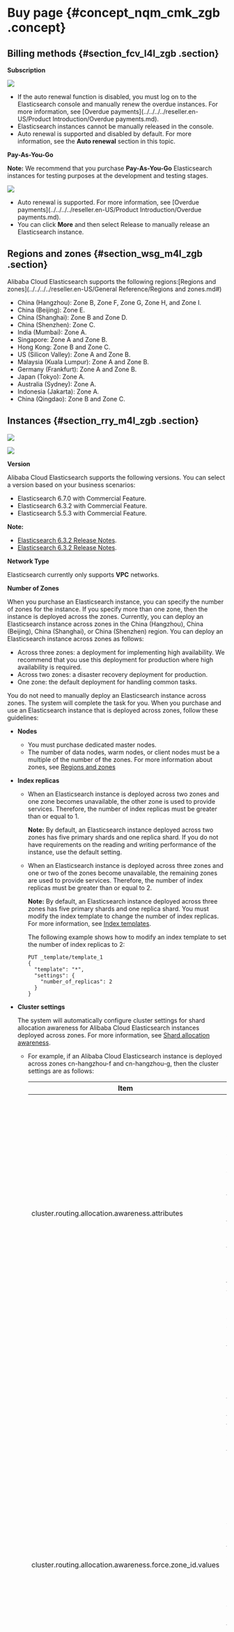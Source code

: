 # Buy page {#concept_nqm_cmk_zgb .concept}

## Billing methods {#section_fcv_l4l_zgb .section}

**Subscription** 

![](http://static-aliyun-doc.oss-cn-hangzhou.aliyuncs.com/assets/img/134283/155920587339941_en-US.png)

-   If the auto renewal function is disabled, you must log on to the Elasticsearch console and manually renew the overdue instances. For more information, see [Overdue payments](../../../../reseller.en-US/Product Introduction/Overdue payments.md).
-   Elasticsearch instances cannot be manually released in the console.
-   Auto renewal is supported and disabled by default. For more information, see the **Auto renewal** section in this topic.

 **Pay-As-You-Go** 

**Note:** We recommend that you purchase **Pay-As-You-Go** Elasticsearch instances for testing purposes at the development and testing stages.

![](http://static-aliyun-doc.oss-cn-hangzhou.aliyuncs.com/assets/img/134283/155920587339942_en-US.png)

-   Auto renewal is supported. For more information, see [Overdue payments](../../../../reseller.en-US/Product Introduction/Overdue payments.md).
-   You can click **More** and then select Release to manually release an Elasticsearch instance.

## Regions and zones {#section_wsg_m4l_zgb .section}

Alibaba Cloud Elasticsearch supports the following regions:[Regions and zones](../../../../reseller.en-US/General Reference/Regions and zones.md#)

-   China \(Hangzhou\): Zone B, Zone F, Zone G, Zone H, and Zone I.
-   China \(Beijing\): Zone E.
-   China \(Shanghai\): Zone B and Zone D.
-   China \(Shenzhen\): Zone C.
-   India \(Mumbai\): Zone A.
-   Singapore: Zone A and Zone B.
-   Hong Kong: Zone B and Zone C.
-   US \(Silicon Valley\): Zone A and Zone B.
-   Malaysia \(Kuala Lumpur\): Zone A and Zone B.
-   Germany \(Frankfurt\): Zone A and Zone B.
-   Japan \(Tokyo\): Zone A.
-   Australia \(Sydney\): Zone A.
-   Indonesia \(Jakarta\): Zone A.
-   China \(Qingdao\): Zone B and Zone C.

## Instances {#section_rry_m4l_zgb .section}

![](http://static-aliyun-doc.oss-cn-hangzhou.aliyuncs.com/assets/img/134283/155920587339948_en-US.png)

![](http://static-aliyun-doc.oss-cn-hangzhou.aliyuncs.com/assets/img/134283/155920587339950_en-US.png)

 **Version** 

Alibaba Cloud Elasticsearch supports the following versions. You can select a version based on your business scenarios:

-   Elasticsearch 6.7.0 with Commercial Feature.
-   Elasticsearch 6.3.2 with Commercial Feature.
-   Elasticsearch 5.5.3 with Commercial Feature.

**Note:** 

-   [Elasticsearch 6.3.2 Release Notes](https://www.elastic.co/guide/en/elasticsearch/reference/6.3/release-notes-6.3.2.html).
-   [Elasticsearch 6.3.2 Release Notes](https://www.elastic.co/guide/en/elasticsearch/reference/5.5/release-notes-5.5.3.html).

 **Network Type** 

Elasticsearch currently only supports **VPC** networks.

 **Number of Zones** 

When you purchase an Elasticsearch instance, you can specify the number of zones for the instance. If you specify more than one zone, then the instance is deployed across the zones. Currently, you can deploy an Elasticsearch instance across zones in the China \(Hangzhou\), China \(Beijing\), China \(Shanghai\), or China \(Shenzhen\) region. You can deploy an Elasticsearch instance across zones as follows:

-   Across three zones: a deployment for implementing high availability. We recommend that you use this deployment for production where high availability is required.
-   Across two zones: a disaster recovery deployment for production.
-   One zone: the default deployment for handling common tasks.

You do not need to manually deploy an Elasticsearch instance across zones. The system will complete the task for you. When you purchase and use an Elasticsearch instance that is deployed across zones, follow these guidelines:

-   **Nodes** 
    -   You must purchase dedicated master nodes.
    -   The number of data nodes, warm nodes, or client nodes must be a multiple of the number of the zones. For more information about zones, see [Regions and zones](https://www.alibabacloud.com/help/zh/doc-detail/40654.htm)
-   **Index replicas** 
    -   When an Elasticsearch instance is deployed across two zones and one zone becomes unavailable, the other zone is used to provide services. Therefore, the number of index replicas must be greater than or equal to 1.

        **Note:** By default, an Elasticsearch instance deployed across two zones has five primary shards and one replica shard. If you do not have requirements on the reading and writing performance of the instance, use the default setting.

    -   When an Elasticsearch instance is deployed across three zones and one or two of the zones become unavailable, the remaining zones are used to provide services. Therefore, the number of index replicas must be greater than or equal to 2.

        **Note:** By default, an Elasticsearch instance deployed across three zones has five primary shards and one replica shard. You must modify the index template to change the number of index replicas. For more information, see [Index templates](https://www.elastic.co/guide/en/elasticsearch/reference/5.5/indices-templates.html).

        The following example shows how to modify an index template to set the number of index replicas to 2:

        ``` {#codeblock_4py_z1k_zx6}
        PUT _template/template_1
        {
          "template": "*",
          "settings": {
            "number_of_replicas": 2
          }
        }                                
        ```

-   **Cluster settings** 

    The system will automatically configure cluster settings for shard allocation awareness for Alibaba Cloud Elasticsearch instances deployed across zones. For more information, see [Shard allocation awareness](https://www.elastic.co/guide/en/elasticsearch/reference/master/allocation-awareness.html).

    -   For example, if an Alibaba Cloud Elasticsearch instance is deployed across zones cn-hangzhou-f and cn-hangzhou-g, then the cluster settings are as follows:

        |Item|Description|Value|
        |----|-----------|-----|
        |cluster.routing.allocation.awareness.attributes|Indicates the node attributes that are specified as shard allocation awareness attributes for Alibaba Cloud Elasticsearch. The Alibaba Cloud Elasticsearch instance identifies the zone of a node by adding Enode.attr.zone\_id to the startup parameter of the node. Therefore, this parameter is set to zone\_id. **Do not call the Elasticsearch API to change the value of this parameter. Otherwise, exceptions may occur.**|"zone\_id"|
        |cluster.routing.allocation.awareness.force.zone\_id.values|Indicates whether forced awareness is enabled or disabled for replica allocation. Forced awareness prevents a zone from being overloaded when the other zones fail. For example, an index has one primary shard and three replica shards. The Elasticsearch instance is deployed across zones cn-hangzhou-f and cn-hangzhou-g. According to the shard allocation awareness policy, two shards are allocated to zone cn-hangzhou-f and two shards are allocated to zone cn-hangzhou-g. When zone cn-hangzhou-f fails, forced awareness can prevent the system from reallocating the shards of zone cn-hangzhou-f to zone cn-hangzhou-g. Otherwise, zone cn-hangzhou-g has to host all the shards, which may be overloaded. **By default, forced awareness is disabled. You can change the setting as needed.**|\["cn-hangzhou-f", "cn-hangzhou-g"\]|

    -   An Alibaba Cloud Elasticsearch instance deployed across zones adds `-Enode.attr.zone_id` to the startup parameter of a node. For example, if the node is deployed in zone cn-hangzhou-g, then `-Enode.attr.zone_id=cn-hangzhou-g` is added to the startup parameter of the node.

 **VPC** 

Select a VPC network in the corresponding region.

**Note:** If you want to use an Alibaba Cloud ECS instance to access your Alibaba Cloud Elasticsearch instance in a VPC network, make sure that the ECS instance and Elasticsearch instance are connected to the same VPC network.

 **VSwitches** 

After you have specified a VPC network, only VSwitches in the zones supported by the region of your Elasticsearch instance are displayed.

-   If no VSwitch is available in the supported zones, you must manually create a VSwitch in one of the supported zones.
-   Make sure that the number of VSwitch IP addresses is no less than 256. Otherwise, the system displays a message indicating insufficient private IP addresses.

 **Instance types and specifications** 

The following table shows the supported instance types and the relevant specifications. For more information about prices of different instance types, see [Pricing](https://www.alibabacloud.com/product/elasticsearch).

|Instance type|Specification|
|-------------|-------------|
|Cloud disk type|1-Core 2 GB \(testing only\), 2-Core 4 GB, 2-Core 8 GB, 4-Core 16 GB, 8-Core 32 GB, 16-Core 32 GB, and 16-Core 64 GB.|
|Local SSD type|8-Core 32 GB \(894 GB of disk space\) and 16-Core 64 GB \(1,788 GB of disk space\).|
|Local SATA type|8-Core 32 GB \(22,000 GB of disk space\) and 16-Core 64 GB \(44,000 GB of disk space\).|

**Note:** The 1-Core 2 GB instances are only for testing purposes. Do not use them for production purposes. The SLA does not cover these instances.

 **Nodes** 

The number of data nodes that you need to purchase.

**Note:** 

-   You must purchase a minimum of two data nodes. Use caution because a cluster that contains only two data nodes may have the split-brain syndrome.
-   The default number of data nodes is 3. Valid values: from 2 to 50.

 **Dedicated master nodes** 

You can select **Dedicated Master Node** on the Alibaba Cloud Elasticsearch buy page and then purchase dedicated master nodes for your Elasticsearch instance. You can also select **Dedicated Master Node** on the Configuration Upgrade page to purchase or upgrade dedicated master nodes. We recommend that you purchase dedicated master nodes to improve the stability of your service.

Alibaba Cloud Elasticsearch dedicated master nodes support the following specifications. For more information about the prices of different specifications, see [Pricing](https://www.alibabacloud.com/product/elasticsearch).

-   1-Core 2 GB \(currently unavailable\)
-   2-Core 8 GB \(default\)
-   - 4-Core 16 GB
-   8-Core 32 GB
-   16-core 32 GB
-   16-Core 64 GB

**Note:** 

-   The minimum dedicated master node specification that you can purchase on the Alibaba Cloud Elasticsearch instance buy page or Configuration Upgrade page is 2-Core 8 GB. If you have already purchased dedicated master nodes with a specification higher than 1-Core 2 GB, the Dedicated Master Node option on the Configuration Upgrade page will be automatically selected.
-   You can select **Dedicated Master Node** on the Alibaba Cloud Elasticsearch instance buy page to purchase dedicated master nodes. The dedicated master nodes will be billed based the specification that you have selected.
-   You can select **Dedicated Master Node** on the Configuration Upgrade page to purchase dedicated master nodes. You can also upgrade the **dedicated master node specification**. The upgraded dedicated master nodes will be billed based on the new specification. If you are using free dedicated master nodes, they will be billed after you upgrade their specification.
-   If you have purchased dedicated master nodes when purchasing an Alibaba Cloud Elasticsearch instance but the Dedicated Master Node option on the Configuration Upgrade page is not selected, this means that dedicated master nodes that you have purchased are 1-Core 2 GB.

**Note:** 

-   If you have purchased 10 or more data nodes, the dedicated master node feature is automatically disabled. You must manually purchase dedicated master nodes.
-   The default number of dedicated master nodes is 3 and cannot be changed.
-   The default dedicated master node specification is 2-Core 8 GB. You can change the specification based on your business needs.
-   The default storage type of dedicate master nodes is SSD and cannot be changed.
-   The default storage space specified for each dedicated master node is 20 GB and cannot be changed.
-   You cannot release your purchased dedicated master nodes.
-   You cannot downgrade the dedicated master nodes that you have purchased.

 **Client nodes** 

For CPU intensive services, we recommend that you purchase client nodes to share the CPU overheads on the data nodes so that you can improve the performance and stability of your services. For example, you can use client nodes to share the overheads if too many aggregation operations are performed. For more information about client nodes, see [Node types](https://www.elastic.co/guide/en/elasticsearch/reference/6.3/modules-node.html) on the official Elasticsearch website. For more information about the prices of different node specifications, see [Pricing](https://www.alibabacloud.com/product/elasticsearch).

Alibaba Cloud Elasticsearch client nodes support the following specifications. For more information about the prices of different node specifications, see [Pricing](https://www.alibabacloud.com/product/elasticsearch).

-   - 2-Core 8 GB \(default\)
-   - 4-Core 16 GB
-   8-Core 32 GB
-   16-core 32 GB
-   16-Core 64 GB

**Note:** 

-   To purchase client nodes, select **Client Node** on the Alibaba Cloud Elasticsearch instance buy page. The client nodes will be billed based on the specification that you have specified.
-   You can select **Client Node** on the Configuration Upgrade page to purchase client nodes or upgrade the **client node specification**. The upgraded client nodes will be billed based on the new specification.

**Note:** 

-   The default number of client nodes is 2. Valid values: from 2 to 25.
-   The default client node specification is 2-Core 8 GB and cannot be changed.
-   The default storage type of client nodes is ultra disk and cannot be changed.
-   The default storage space specified for each client node is 20 GB and cannot be changed.
-   You cannot release your purchased client nodes.
-   You cannot downgrade the client nodes that you have purchased.

 **Warm node** 

If your business uses the following indexes, we recommend that you purchase warm nodes to handle infrequently queried indexes. This improves the data processing performance and service stability. For more information, see [Hot-warm architecture in Elasticsearch 5.x](https://www.elastic.co/cn/blog/hot-warm-architecture-in-elasticsearch-5-x).

-   Frequently queried or written indexes
-   Infrequently queried or written indexes, typically indexes of records.

 **Hot-warm architecture** 

If you select Warm Node on the Alibaba Cloud Elasticsearch instance buy page or Configuration Upgrade page, `-Enode.attr.box_type` is then added to the node startup parameter.

|Node type|Startup parameter|
|---------|-----------------|
|Data nodes|-Enode.attr.box\_type=hot|
|Warm node|-Enode.attr.box\_type=warm|

Alibaba Cloud Elasticsearch warm nodes support the following specifications. For more information about the prices of different specifications, see [Pricing](https://www.alibabacloud.com/product/elasticsearch).

-   - 2-Core 8 GB \(default\)
-   - 4-Core 16 GB
-   - 8-Core 32 GB

**Note:** 

-   To purchase warm nodes, select **Client Node** on the Alibaba Cloud Elasticsearch instance buy page. The warm nodes will be billed based on the specification that you have specified.
-   You can select **Warm Node** on the Configuration Upgrade page to purchase warm nodes or upgrade the **warm node specification**. The upgraded warm nodes will be billed based on the new specification.
-   Each ultra disk can provide up to 5 TB of storage space. Ultra disks are cost-effective and can be used in scenarios such as logging and analyzing large amounts of data.

    Ultra disks larger than 2.5 TB cannot be expanded because they are ran in disk arrays or RAID 0.

-   An ultra disk provides up to 5,120 GB \(5 TB\) of storage space. When the storage space that you specify exceeds 2,048 GB, only 2,560 GB, 3,072 GB, 3,584 GB, 4,096 GB, 4,608 GB, and 5,120 GB are available.

**Note:** 

-   The default number of warm nodes is 2. Valid values: from 2 to 50.
-   The default warm node specification is 2-Core 8 GB. You can change the specification based on your business needs.
-   The default storage type of warm nodes is ultra disk and cannot be changed.
-   The default storage space specified for each warm node is 500 GB and cannot be changed.
-   You cannot release your purchased warm nodes.
-   You cannot downgrade the warm nodes that you have purchased.

## Storage {#section_bbk_n4l_zgb .section}

![](http://static-aliyun-doc.oss-cn-hangzhou.aliyuncs.com/assets/img/134283/155920587339957_en-US.png)

 **Storage types** 

**SSD \(default\)**

Each SSD can provide up to 2 TB of storage space. An SSD can be used in online analysis and search scenarios that require high input/output operations per second \(IOPS\) and fast response.

 **Ultra disk** 

Each ultra disk can provide up to 5 TB of storage space. Ultra disks are cost-effective and can be used in scenarios such as logging and analyzing large amounts of data.

**Ultra disks larger than 2.5 TB cannot be expanded because they are ran in disk arrays or RAID 0.**

 **Storage space per node** 

**SSD:**

-   An SSD can provide up to 2,048 GB \(2 TB\) of storage space.

**Ultra disk:**

-   An ultra disk can provide up to 5,120 GB \(5 TB\) of storage space. When the storage space that you specify exceeds 2,048 GB, only 2,560 GB, 3,072 GB, 3,584 GB, 4,096 GB, 4,608 GB, and 5,120 GB are available.
-   For Alibaba Cloud Elasticsearch instances that have already been purchased, if the disks are smaller than 2 TB, you can only expand them up to 2 TB. If the disks size are larger than 2 TB, you cannot expand the disk size.

## Password {#section_qhh_44l_zgb .section}

When purchasing an Alibaba Cloud Elasticsearch instance, you must set the password for the \`elastic\` account. The password cannot be empty.

![](http://static-aliyun-doc.oss-cn-hangzhou.aliyuncs.com/assets/img/134283/155920587339958_en-US.png)

 **Username** 

By default, the `elastic` username is used to log on to Alibaba Cloud Elasticsearch instances and the Kibana console.

**Note:** If the \`elastic\` account is used to log on to your Alibaba Cloud Elasticsearch instance, it may take a certain period of time for the new password to take effect. During this period of time, you may not be able to access your service. Therefore, we recommend that you do not use the \`elastic\` account to access your service. You can create a user role in the Kibana console to access your service.

 **Password** 

Set a password for the `elastic` account according to the password rules.

## Purchase plan {#section_ev5_44l_zgb .section}

You can slide to select a subscription duration to meet your business needs. Supported subscription duration: from 1 to 9 months and from 1 to 3 years.

![](http://static-aliyun-doc.oss-cn-hangzhou.aliyuncs.com/assets/img/134283/155920587339959_en-US.png)

 **Subscription duration** 

The **default subscription duration is one month** for **Subscription-based** Alibaba Cloud Elasticsearch instances.

 **Auto renewal** 

-   You can select **Auto Renew** on the buy page to enable this function.
-   You can enable this function for your purchased Subscription-based Elasticesearch instances on the [Renew](https://renew-intl.console.aliyun.com) page.

**Note:** 

-   Monthly subscription: the auto renewal cycle is one month.
-   Annual subscription: the auto renewal cycle is one year.

## Node types {#section_hxl_p4l_zgb .section}

|Node types|Description|
|----------|-----------|
|Data nodes|Act as data nodes if you have purchased dedicated master nodes. Act as data nodes and dedicated master nodes if no dedicated master node has been purchased.|
|Dedicated master nodes|Act as dedicated master nodes.|
|Client nodes|Act as client nodes.|
|Warm node|Act as data nodes and dedicated master nodes if no dedicated master node has been purchased. Act as data nodes if you have purchased dedicated master nodes.|

## Node types and specification families {#section_s4x_p4l_zgb .section}

The following table shows the available node types and the instance types that support the corresponding node type.

|Node types|Instance type|
|----------|-------------|
|Data nodes|Cloud disk type, local SSD type, and local SATA type.|
|Dedicated master nodes|Cloud disk type with a minimum configuration of 2-Core and 8 GB.|
|Client nodes|Cloud disk type with a minimum configuration of 2-Core and 8 GB.|
|Warm node|Cloud disk type with a minimum configuration of 2-Core and 8 GB.|

